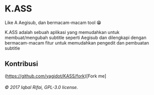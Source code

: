 # K.ASS

Like A Aegisub, dan bermacam-macam tool :grin:


K.ASS adalah sebuah aplikasi yang memudahkan untuk membuat/mengubah subtitle seperti Aegisub dan dilengkapi dengan bermacam-macam fitur untuk memudahkan pengedit dan pembuatan subtitle

## Kontribusi 
(https://github.com/yagidot/KASS/fork)[Fork me]


###### © 2017 Iqbal Rifai, GPL-3.0 license.
